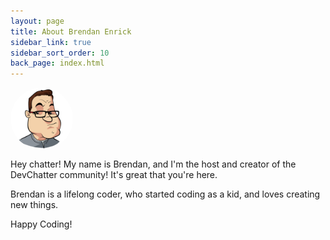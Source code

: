 ```yaml
---
layout: page
title: About Brendan Enrick
sidebar_link: true
sidebar_sort_order: 10
back_page: index.html
---
```


<div style="width: 100px; height: 100px; position: relative; overflow: hidden; border-radius: 50%;">
  <img src="/images/files/Brendan-Toon.png" alt="Cartoon Brendan" style="display: inline; margin: 0 auto; height: 100%; width: auto;" />
</div>

<p class="message">
  Hey chatter! My name is Brendan, and I'm the host and creator of the DevChatter community! It's great that you're here.
</p>

Brendan is a lifelong coder, who started coding as a kid, and loves creating new things.

Happy Coding!

